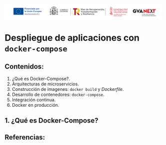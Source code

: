 ![Logotipos Fondos Next Generation](../imagenes/Logotipo_ME_FP_GV_FSE.png)
# Despliegue de aplicaciones con `docker-compose`

## Contenidos:
1. ¿Qué es Docker-Compose?.
2. Arquitecturas de microservicios.
3. Construcción de imagenes: `docker build` y  *Dockerfile*.
4. Desarrollo de contenedores: `docker-compose`.
5. Integración continua.
6. Docker en producción.

## 1. ¿Qué es Docker-Compose?

## Referencias:
